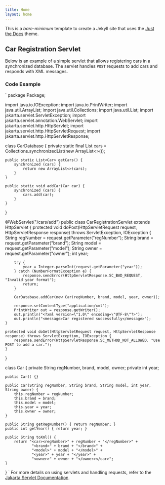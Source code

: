 ```yaml
---
title: Home
layout: home
---
```


This is a *bare-minimum* template to create a Jekyll site that uses the [Just the Docs] theme.

## Car Registration Servlet

Below is an example of a simple servlet that allows registering cars in a synchronized database. The servlet handles `POST` requests to add cars and responds with XML messages.

### Code Example
`
package Package;

import java.io.IOException;
import java.io.PrintWriter;
import java.util.ArrayList;
import java.util.Collections;
import java.util.List;
import jakarta.servlet.ServletException;
import jakarta.servlet.annotation.WebServlet;
import jakarta.servlet.http.HttpServlet;
import jakarta.servlet.http.HttpServletRequest;
import jakarta.servlet.http.HttpServletResponse;

class CarDatabase {
    private static final List<Car> cars = Collections.synchronizedList(new ArrayList<>());

    public static List<Car> getCars() {
        synchronized (cars) {
            return new ArrayList<>(cars);
        }
    }

    public static void addCar(Car car) {
        synchronized (cars) {
            cars.add(car);
        }
    }
}

@WebServlet("/cars/add")
public class CarRegistrationServlet extends HttpServlet {
    protected void doPost(HttpServletRequest request, HttpServletResponse response) throws ServletException, IOException {
        String regNumber = request.getParameter("regNumber");
        String brand = request.getParameter("brand");
        String model = request.getParameter("model");
        String owner = request.getParameter("owner");
        int year;

        try {
            year = Integer.parseInt(request.getParameter("year"));
        } catch (NumberFormatException e) {
            response.sendError(HttpServletResponse.SC_BAD_REQUEST, "Invalid year format");
            return;
        }

        CarDatabase.addCar(new Car(regNumber, brand, model, year, owner));

        response.setContentType("application/xml");
        PrintWriter out = response.getWriter();
        out.println("<?xml version=\"1.0\" encoding=\"UTF-8\"?>");
        out.println("<message>Car registered successfully</message>");
    }

    protected void doGet(HttpServletRequest request, HttpServletResponse response) throws ServletException, IOException {
        response.sendError(HttpServletResponse.SC_METHOD_NOT_ALLOWED, "Use POST to add a car.");
    }
}

class Car {
    private String regNumber, brand, model, owner;
    private int year;

    public Car() {}

    public Car(String regNumber, String brand, String model, int year, String owner) {
        this.regNumber = regNumber;
        this.brand = brand;
        this.model = model;
        this.year = year;
        this.owner = owner;
    }

    public String getRegNumber() { return regNumber; }
    public int getYear() { return year; }

    public String toXml() {
        return "<car><regNumber>" + regNumber + "</regNumber>" +
                "<brand>" + brand + "</brand>" +
                "<model>" + model + "</model>" +
                "<year>" + year + "</year>" +
                "<owner>" + owner + "</owner></car>";
    }
}
`
For more details on using servlets and handling requests, refer to the [Jakarta Servlet Documentation](https://jakarta.ee/specifications/servlet/).

[Just the Docs]: https://just-the-docs.github.io/just-the-docs/

